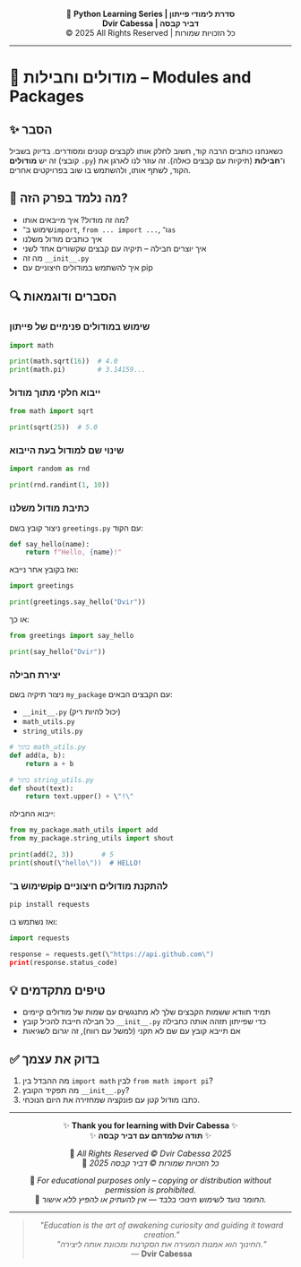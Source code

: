 <!-- DC_HEADER_START -->
<div align="center">

🐍 **Python Learning Series | סדרת לימודי פייתון**  
**Dvir Cabessa | דביר קבסה**  
© 2025 All Rights Reserved | כל הזכויות שמורות

</div>

---
<!-- DC_HEADER_END -->

# 📘 מודולים וחבילות – Modules and Packages

## ✨ הסבר

כשאנחנו כותבים הרבה קוד, חשוב לחלק אותו לקבצים קטנים ומסודרים. בדיוק בשביל זה יש **מודולים** (קובצי `.py`) ו־**חבילות** (תיקיות עם קבצים כאלה). זה עוזר לנו לארגן את הקוד, לשתף אותו, ולהשתמש בו שוב בפרויקטים אחרים.

## 🧠 מה נלמד בפרק הזה?
- מה זה מודול? איך מייבאים אותו?
- שימוש ב־`import`, `from ... import ...`, ו־`as`
- איך כותבים מודול משלנו
- איך יוצרים חבילה – תיקיה עם קבצים שקשורים אחד לשני
- מה זה `__init__.py`
- איך להשתמש במודולים חיצוניים עם pip

## 🔍 הסברים ודוגמאות

### שימוש במודולים פנימיים של פייתון
```python
import math

print(math.sqrt(16))  # 4.0
print(math.pi)        # 3.14159...
````

### ייבוא חלקי מתוך מודול

```python
from math import sqrt

print(sqrt(25))  # 5.0
```

### שינוי שם למודול בעת הייבוא

```python
import random as rnd

print(rnd.randint(1, 10))
```

### כתיבת מודול משלנו

ניצור קובץ בשם `greetings.py` עם הקוד:

```python
def say_hello(name):
    return f"Hello, {name}!"
```

ואז בקובץ אחר נייבא:

```python
import greetings

print(greetings.say_hello("Dvir"))
```

או כך:

```python
from greetings import say_hello

print(say_hello("Dvir"))
```

### יצירת חבילה

ניצור תיקיה בשם `my_package` עם הקבצים הבאים:

* `__init__.py` (יכול להיות ריק)
* `math_utils.py`
* `string_utils.py`

```python
# בתוך math_utils.py
def add(a, b):
    return a + b
```

```python
# בתוך string_utils.py
def shout(text):
    return text.upper() + \"!\"
```

ייבוא החבילה:

```python
from my_package.math_utils import add
from my_package.string_utils import shout

print(add(2, 3))       # 5
print(shout(\"hello\"))  # HELLO!
```

### שימוש ב־pip להתקנת מודולים חיצוניים

```bash
pip install requests
```

ואז נשתמש בו:

```python
import requests

response = requests.get(\"https://api.github.com\")
print(response.status_code)
```

## 💡 טיפים מתקדמים

* תמיד תוודא ששמות הקבצים שלך לא מתנגשים עם שמות של מודולים קיימים
* כל חבילה חייבת להכיל קובץ `__init__.py` כדי שפייתון תזהה אותה כחבילה
* אם תייבא קובץ עם שם לא תקני (למשל עם רווח), זה יגרום לשגיאות

## ✅ בדוק את עצמך

1. מה ההבדל בין `import math` לבין `from math import pi`?
2. מה תפקיד הקובץ `__init__.py`?
3. כתבו מודול קטן עם פונקציה שמחזירה את היום הנוכחי.

<!-- DC_FOOTER_START -->
---

<div align="center">

✨ **Thank you for learning with Dvir Cabessa** ✨  
✨ **תודה שלמדתם עם דביר קבסה** ✨  

📘 *All Rights Reserved © Dvir Cabessa 2025*  
📘 *כל הזכויות שמורות © דביר קבסה 2025*  

🔗 *For educational purposes only – copying or distribution without permission is prohibited.*  
🔗 *החומר נועד לשימוש חינוכי בלבד — אין להעתיק או להפיץ ללא אישור.*

---

> _"Education is the art of awakening curiosity and guiding it toward creation."_  
> _"החינוך הוא אמנות המעירה את הסקרנות ומכוונת אותה ליצירה."_  
> — **Dvir Cabessa**

</div>
<!-- DC_FOOTER_END -->

